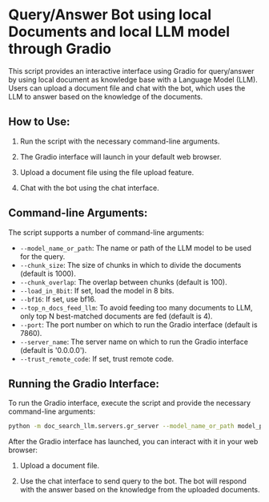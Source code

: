 # Query/Answer Bot using local Documents and local LLM model through Gradio

This script provides an interactive interface using Gradio for query/answer by using local document as knowledge base with a Language Model (LLM). Users can upload a document file and chat with the bot, which uses the LLM to answer based on the knowledge of the documents.

## How to Use:

1. Run the script with the necessary command-line arguments.

2. The Gradio interface will launch in your default web browser.

3. Upload a document file using the file upload feature.

4. Chat with the bot using the chat interface.

## Command-line Arguments:

The script supports a number of command-line arguments:

- `--model_name_or_path`: The name or path of the LLM model to be used for the query.
- `--chunk_size`: The size of chunks in which to divide the documents (default is 1000).
- `--chunk_overlap`: The overlap between chunks (default is 100).
- `--load_in_8bit`: If set, load the model in 8 bits.
- `--bf16`: If set, use bf16.
- `--top_n_docs_feed_llm`: To avoid feeding too many documents to LLM, only top N best-matched documents are fed (default is 4).
- `--port`: The port number on which to run the Gradio interface (default is 7860).
- `--server_name`: The server name on which to run the Gradio interface (default is '0.0.0.0').
- `--trust_remote_code`: If set, trust remote code.

## Running the Gradio Interface:

To run the Gradio interface, execute the script and provide the necessary command-line arguments:

```bash
python -m doc_search_llm.servers.gr_server --model_name_or_path model_path
```

After the Gradio interface has launched, you can interact with it in your web browser:

1. Upload a document file.

2. Use the chat interface to send query to the bot. The bot will respond with the answer based on the knowledge from the uploaded documents.
